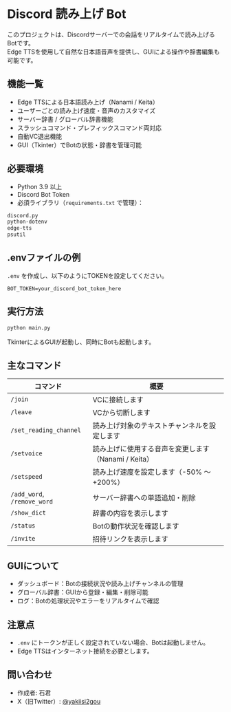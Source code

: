 # Discord 読み上げ Bot

このプロジェクトは、Discordサーバーでの会話をリアルタイムで読み上げるBotです。  
Edge TTSを使用して自然な日本語音声を提供し、GUIによる操作や辞書編集も可能です。

## 機能一覧

- Edge TTSによる日本語読み上げ（Nanami / Keita）
- ユーザーごとの読み上げ速度・音声のカスタマイズ
- サーバー辞書 / グローバル辞書機能
- スラッシュコマンド・プレフィックスコマンド両対応
- 自動VC退出機能
- GUI（Tkinter）でBotの状態・辞書を管理可能

## 必要環境

- Python 3.9 以上
- Discord Bot Token
- 必須ライブラリ（`requirements.txt` で管理）：

```txt
discord.py
python-dotenv
edge-tts
psutil
````

## .envファイルの例

 `.env` を作成し、以下のようにTOKENを設定してください。

```env
BOT_TOKEN=your_discord_bot_token_here
```

## 実行方法

```bash
python main.py
```

TkinterによるGUIが起動し、同時にBotも起動します。

## 主なコマンド

| コマンド                        | 概要                                |
| --------------------------- | --------------------------------- |
| `/join`                     | VCに接続します                          |
| `/leave`                    | VCから切断します                         |
| `/set_reading_channel`      | 読み上げ対象のテキストチャンネルを設定します            |
| `/setvoice`                 | 読み上げに使用する音声を変更します（Nanami / Keita） |
| `/setspeed`                 | 読み上げ速度を設定します（-50% ～ +200%）        |
| `/add_word`, `/remove_word` | サーバー辞書への単語追加・削除                   |
| `/show_dict`                | 辞書の内容を表示します                       |
| `/status`                   | Botの動作状況を確認します                    |
| `/invite`                   | 招待リンクを表示します                       |

## GUIについて

* ダッシュボード：Botの接続状況や読み上げチャンネルの管理
* グローバル辞書：GUIから登録・編集・削除可能
* ログ：Botの処理状況やエラーをリアルタイムで確認

## 注意点

* `.env` にトークンが正しく設定されていない場合、Botは起動しません。
* Edge TTSはインターネット接続を必要とします。

## 問い合わせ

* 作成者: 石君
* X（旧Twitter）: [@yakiisi2gou](https://x.com/yakiisi2gou)
